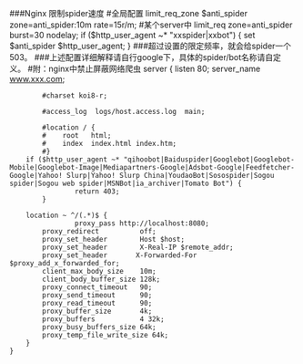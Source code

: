 ###Nginx 限制spider速度
    #全局配置
    limit_req_zone $anti_spider zone=anti_spider:10m rate=15r/m;
    #某个server中
     limit_req zone=anti_spider burst=30 nodelay;
     if ($http_user_agent ~* "xxspider|xxbot") {
     set $anti_spider $http_user_agent;
    }
###超过设置的限定频率，就会给spider一个503。
###上述配置详细解释请自行google下，具体的spider/bot名称请自定义。
#附：nginx中禁止屏蔽网络爬虫
    server {
            listen       80;
            server_name  www.xxx.com;

            #charset koi8-r;

            #access_log  logs/host.access.log  main;

            #location / {
            #    root   html;
            #    index  index.html index.htm;
            #}
        if ($http_user_agent ~* "qihoobot|Baiduspider|Googlebot|Googlebot-Mobile|Googlebot-Image|Mediapartners-Google|Adsbot-Google|Feedfetcher-Google|Yahoo! Slurp|Yahoo! Slurp China|YoudaoBot|Sosospider|Sogou spider|Sogou web spider|MSNBot|ia_archiver|Tomato Bot") {
                    return 403;
            }

        location ~ ^/(.*)$ {
                    proxy_pass http://localhost:8080;
            proxy_redirect          off;
            proxy_set_header        Host $host;
            proxy_set_header        X-Real-IP $remote_addr;
            proxy_set_header       X-Forwarded-For   $proxy_add_x_forwarded_for;
            client_max_body_size    10m;
            client_body_buffer_size 128k;
            proxy_connect_timeout   90;
            proxy_send_timeout      90;
            proxy_read_timeout      90;
            proxy_buffer_size       4k;
            proxy_buffers           4 32k;
            proxy_busy_buffers_size 64k;
            proxy_temp_file_write_size 64k;
        }
    }
